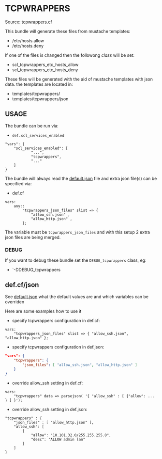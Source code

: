 # TCPWRAPPERS

Source: [tcpwrappers.cf](/services/tcpwrappers.cf)

This bundle will generate these files from mustache templates:
 * /etc/hosts.allow
 * /etc/hosts.deny

If one of the files is changed then the followong *class* will be set:
 *  scl_tcpwrappers_etc_hosts_allow
 *  scl_tcpwrappers_etc_hosts_deny

These files will be generated with the aid of mustache templates with json data.
the templates are located in:
 * templates/tcpwrappers/
 * templates/tcpwrappers/json


## USAGE

The bundle can be run via:
 * `def.scl_services_enabled`
```
"vars": {
    "scl_services_enabled": [
            "...",
            "tcpwrappers",
            "..."
    ]
}
```

The bundle will always read the [default.json](/templates/tcpwrappers/json/default.json) file
and extra json file(s) can be specified via:
 * def.cf
```
vars:
    any::
        "tcpwrappers_json_files" slist => {
            "allow_ssh.json" ,
            "allow_http.json" ,
        };
```

The variable must be `tcpwrappers_json_files` and with this setup 2 extra json files are being merged.

### DEBUG

If you want to debug these bundle set the `DEBUG_tcpwrappers` class, eg:
 * `-DDEBUG_tcpwrappers

## def.cf/json

See [default.json](/templates/tcpwrappers/json/default.json) what the default values are and
which variables can be overriden

Here are some examples how to use it
 * specify tcpwrappers configuration in def.cf:
```
vars:
    "tcpwrappers_json_files" slist => { "allow_ssh.json", "allow_http.json" };
```

 * specify tcpwrappers configuration in def.json:
```json
"vars": {
    "tcpwrappers": {
        "json_files": [ "allow_ssh.json", "allow_http.json" ]
    }
}
```

 * override allow_ssh setting in def.cf:
```
vars:
    "tcpwrappers" data => parsejson( '{ "allow_ssh" : [ {"allow": ... } ] }');
```

 * override allow_ssh setting in def.json:
```
"tcpwrappers" : {
    "json_files" : [ "allow_http.json" ],
    "allow_ssh": [
        {
            "allow": "10.101.32.0/255.255.255.0",
            "desc": "ALLOW admin lan"
        }
    ]
}
```

